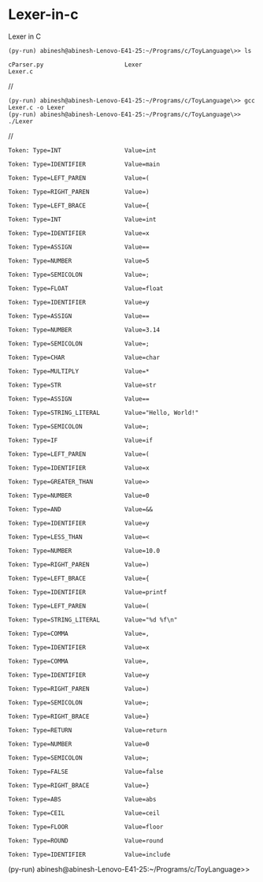 # Lexer-in-c
Lexer in C


    (py-run) abinesh@abinesh-Lenovo-E41-25:~/Programs/c/ToyLanguage\>> ls

    cParser.py                       Lexer                             Lexer.c
//
    
    (py-run) abinesh@abinesh-Lenovo-E41-25:~/Programs/c/ToyLanguage\>> gcc Lexer.c -o Lexer
    (py-run) abinesh@abinesh-Lenovo-E41-25:~/Programs/c/ToyLanguage\>> ./Lexer
    
//

    Token: Type=INT                  Value=int

    Token: Type=IDENTIFIER           Value=main

    Token: Type=LEFT_PAREN           Value=(

    Token: Type=RIGHT_PAREN          Value=)

    Token: Type=LEFT_BRACE           Value={

    Token: Type=INT                  Value=int

    Token: Type=IDENTIFIER           Value=x

    Token: Type=ASSIGN               Value==

    Token: Type=NUMBER               Value=5

    Token: Type=SEMICOLON            Value=;

    Token: Type=FLOAT                Value=float

    Token: Type=IDENTIFIER           Value=y

    Token: Type=ASSIGN               Value==

    Token: Type=NUMBER               Value=3.14

    Token: Type=SEMICOLON            Value=;

    Token: Type=CHAR                 Value=char

    Token: Type=MULTIPLY             Value=*

    Token: Type=STR                  Value=str

    Token: Type=ASSIGN               Value==

    Token: Type=STRING_LITERAL       Value="Hello, World!"

    Token: Type=SEMICOLON            Value=;

    Token: Type=IF                   Value=if

    Token: Type=LEFT_PAREN           Value=(

    Token: Type=IDENTIFIER           Value=x

    Token: Type=GREATER_THAN         Value=>

    Token: Type=NUMBER               Value=0

    Token: Type=AND                  Value=&&

    Token: Type=IDENTIFIER           Value=y

    Token: Type=LESS_THAN            Value=<

    Token: Type=NUMBER               Value=10.0

    Token: Type=RIGHT_PAREN          Value=)

    Token: Type=LEFT_BRACE           Value={

    Token: Type=IDENTIFIER           Value=printf

    Token: Type=LEFT_PAREN           Value=(

    Token: Type=STRING_LITERAL       Value="%d %f\n"

    Token: Type=COMMA                Value=,

    Token: Type=IDENTIFIER           Value=x

    Token: Type=COMMA                Value=,

    Token: Type=IDENTIFIER           Value=y

    Token: Type=RIGHT_PAREN          Value=)

    Token: Type=SEMICOLON            Value=;

    Token: Type=RIGHT_BRACE          Value=}

    Token: Type=RETURN               Value=return

    Token: Type=NUMBER               Value=0

    Token: Type=SEMICOLON            Value=;

    Token: Type=FALSE                Value=false

    Token: Type=RIGHT_BRACE          Value=}

    Token: Type=ABS                  Value=abs

    Token: Type=CEIL                 Value=ceil

    Token: Type=FLOOR                Value=floor

    Token: Type=ROUND                Value=round

    Token: Type=IDENTIFIER           Value=include

(py-run) abinesh@abinesh-Lenovo-E41-25:~/Programs/c/ToyLanguage\>> 

